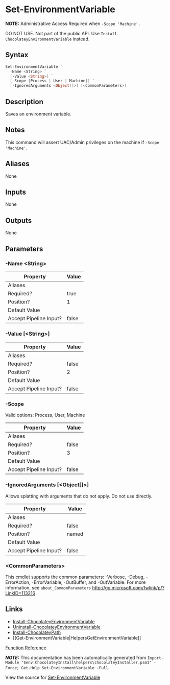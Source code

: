 ﻿---
Title: Set-EnvironmentVariable
Description: Information on Set-EnvironmentVariable function
RedirectFrom: docs/helpers-set-environment-variable
ShowInNavbar: false
ShowInSidebar: false
---

# Set-EnvironmentVariable

<!-- This documentation is automatically generated from https://github.com/chocolatey/choco/tree/stable/src/chocolatey.resources/helpers/functions/Set-EnvironmentVariable.ps1 using https://github.com/chocolatey/choco/tree/stable/GenerateDocs.ps1. Contributions are welcome at the original location(s). -->

**NOTE:** Administrative Access Required when `-Scope 'Machine'.`

DO NOT USE. Not part of the public API. Use
`Install-ChocolateyEnvironmentVariable` instead.

## Syntax

~~~powershell
Set-EnvironmentVariable `
  -Name <String> `
  [-Value <String>] `
  [-Scope {Process | User | Machine}] `
  [-IgnoredArguments <Object[]>] [<CommonParameters>]
~~~

## Description

Saves an environment variable.

## Notes

This command will assert UAC/Admin privileges on the machine if
`-Scope 'Machine'`.

## Aliases

None

## Inputs

None

## Outputs

None

## Parameters

###  -Name &lt;String&gt;
Property               | Value
---------------------- | -----
Aliases                |
Required?              | true
Position?              | 1
Default Value          |
Accept Pipeline Input? | false

###  -Value [&lt;String&gt;]
Property               | Value
---------------------- | -----
Aliases                |
Required?              | false
Position?              | 2
Default Value          |
Accept Pipeline Input? | false

###  -Scope

Valid options: Process, User, Machine

Property               | Value
---------------------- | -----
Aliases                |
Required?              | false
Position?              | 3
Default Value          |
Accept Pipeline Input? | false

###  -IgnoredArguments [&lt;Object[]&gt;]
Allows splatting with arguments that do not apply. Do not use directly.

Property               | Value
---------------------- | -----
Aliases                |
Required?              | false
Position?              | named
Default Value          |
Accept Pipeline Input? | false

### &lt;CommonParameters&gt;

This cmdlet supports the common parameters: -Verbose, -Debug, -ErrorAction, -ErrorVariable, -OutBuffer, and -OutVariable. For more information, see `about_CommonParameters` http://go.microsoft.com/fwlink/p/?LinkID=113216 .


## Links

 * [Install-ChocolateyEnvironmentVariable](./creating-packages/helpers/install-chocolateyenvironmentvariable)
 * [Uninstall-ChocolateyEnvironmentVariable](./creating-packages/helpers/uninstall-chocolateyenvironmentvariable)
 * [Install-ChocolateyPath](./creating-packages/helpers/install-chocolateypath)
 * [[Get-EnvironmentVariable|HelpersGetEnvironmentVariable]]


[Function Reference](./creating-packages/helpers/reference)

***NOTE:*** This documentation has been automatically generated from `Import-Module "$env:ChocolateyInstall\helpers\chocolateyInstaller.psm1" -Force; Get-Help Set-EnvironmentVariable -Full`.

View the source for [Set-EnvironmentVariable](https://github.com/chocolatey/choco/tree/stable/src/chocolatey.resources/helpers/functions/Set-EnvironmentVariable.ps1)
